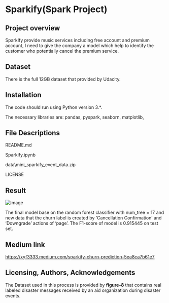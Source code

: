﻿
# Sparkify(Spark Project)

## Project overview
SparkIfy provide music services including free account and premium account, I need to give the company a model which help to identify the customer who potentially cancel the premium service.

## Dataset
There is the full 12GB dataset that provided by Udacity.

## Installation
The code should run using Python version 3.*. 

The necessary libraries are:   pandas,   pyspark,    seaborn,    matplotlib, 

## File Descriptions
README.md  

Sparkify.ipynb  

data\mini_sparkify_event_data.zip  

LICENSE 
## Result

![image](https://user-images.githubusercontent.com/34250620/116278591-a27b1980-a754-11eb-8b83-fb8f26aa5dc4.png)


The final model base on the random forest classifier with num_tree = 17 and new data that the churn label is created by ‘Cancellation Confirmation’ and ‘Downgrade’ actions of ‘page’. The F1-score of model is 0.915445 on test set.

## Medium link
https://xyf3333.medium.com/sparkify-churn-prediction-5ea8ca7b61e7 

## Licensing, Authors, Acknowledgements
The Dataset used in this process is provided by **figure-8** that contains real labeled disaster messages received by an aid organization during disaster events.
